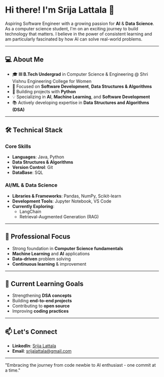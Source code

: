 # Hi there! I'm **Srija Lattala** 👋

Aspiring Software Engineer with a growing passion for **AI** & **Data Science**. As a computer science student, I'm on an exciting journey to build technology that matters. I believe in the power of consistent learning and am particularly fascinated by how AI can solve real-world problems.

---

## 💻 About Me
- 🎓 **III B.Tech Undergrad** in Computer Science & Engineering @ Shri Vishnu Engineering College for Women
- 🚀 Focused on **Software Development**, **Data Structures & Algorithms**
- 🌱 Building projects with **Python**
- 💡 Specializing in **AI**, **Machine Learning**, and **Software Development**
- 📚 Actively developing expertise in **Data Structures and Algorithms (DSA)**

---

## 🛠 Technical Stack

### Core Skills
- **Languages**: Java, Python
- **Data Structures & Algorithms**
- **Version Control**: Git
- **DataBase**: SQL

### AI/ML & Data Science
- **Libraries & Frameworks**: Pandas, NumPy, Scikit-learn
- **Development Tools**: Jupyter Notebook, VS Code
- **Currently Exploring**: 
  - LangChain
  - Retrieval-Augmented Generation (RAG)

---

## 🎯 Professional Focus
- Strong foundation in **Computer Science fundamentals**
- **Machine Learning** and **AI** applications
- **Data-driven** problem solving
- **Continuous learning** & improvement

---

## 🌱 Current Learning Goals
- Strengthening **DSA concepts**
- Building **end-to-end projects**
- Contributing to **open source**
- Improving **coding practices**

---

## 📫 Let's Connect
- **LinkedIn**: [Srija Lattala](https://linkedin.com/in/srija-lattala)
- **Email**: [srijalattala@gmail.com](mailto:srijalattala@gmail.com)

---

"Embracing the journey from code newbie to AI enthusiast - one commit at a time."
